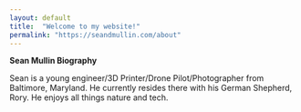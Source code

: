 ```yaml
---
layout: default
title:  "Welcome to my website!"
permalink: "https://seandmullin.com/about"
---
```


**Sean Mullin Biography**

Sean is a young engineer/3D Printer/Drone Pilot/Photographer from Baltimore, Maryland. He currently resides there with his German Shepherd, Rory. He enjoys all things nature and tech.
